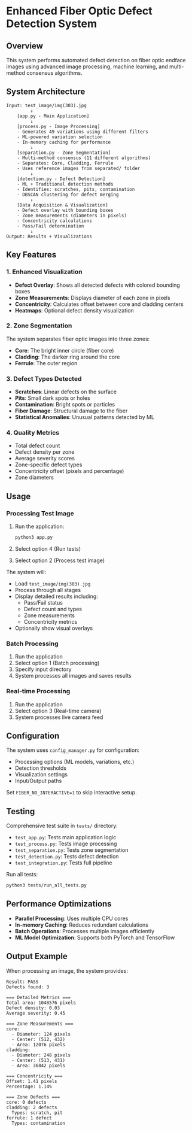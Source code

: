 # Enhanced Fiber Optic Defect Detection System

## Overview

This system performs automated defect detection on fiber optic endface images using advanced image processing, machine learning, and multi-method consensus algorithms.

## System Architecture

```
Input: test_image/img(303).jpg
         ↓
    [app.py - Main Application]
         ↓
    [process.py - Image Processing]
    - Generates 49 variations using different filters
    - ML-powered variation selection
    - In-memory caching for performance
         ↓
    [separation.py - Zone Segmentation]
    - Multi-method consensus (11 different algorithms)
    - Separates: Core, Cladding, Ferrule
    - Uses reference images from separated/ folder
         ↓
    [detection.py - Defect Detection]
    - ML + Traditional detection methods
    - Identifies: scratches, pits, contamination
    - DBSCAN clustering for defect merging
         ↓
    [Data Acquisition & Visualization]
    - Defect overlay with bounding boxes
    - Zone measurements (diameters in pixels)
    - Concentricity calculations
    - Pass/Fail determination
         ↓
Output: Results + Visualizations
```

## Key Features

### 1. **Enhanced Visualization**
- **Defect Overlay**: Shows all detected defects with colored bounding boxes
- **Zone Measurements**: Displays diameter of each zone in pixels
- **Concentricity**: Calculates offset between core and cladding centers
- **Heatmaps**: Optional defect density visualization

### 2. **Zone Segmentation**
The system separates fiber optic images into three zones:
- **Core**: The bright inner circle (fiber core)
- **Cladding**: The darker ring around the core
- **Ferrule**: The outer region

### 3. **Defect Types Detected**
- **Scratches**: Linear defects on the surface
- **Pits**: Small dark spots or holes
- **Contamination**: Bright spots or particles
- **Fiber Damage**: Structural damage to the fiber
- **Statistical Anomalies**: Unusual patterns detected by ML

### 4. **Quality Metrics**
- Total defect count
- Defect density per zone
- Average severity scores
- Zone-specific defect types
- Concentricity offset (pixels and percentage)
- Zone diameters

## Usage

### Processing Test Image

1. Run the application:
   ```bash
   python3 app.py
   ```

2. Select option 4 (Run tests)

3. Select option 2 (Process test image)

The system will:
- Load `test_image/img(303).jpg`
- Process through all stages
- Display detailed results including:
  - Pass/Fail status
  - Defect count and types
  - Zone measurements
  - Concentricity metrics
- Optionally show visual overlays

### Batch Processing

1. Run the application
2. Select option 1 (Batch processing)
3. Specify input directory
4. System processes all images and saves results

### Real-time Processing

1. Run the application
2. Select option 3 (Real-time camera)
3. System processes live camera feed

## Configuration

The system uses `config_manager.py` for configuration:
- Processing options (ML models, variations, etc.)
- Detection thresholds
- Visualization settings
- Input/Output paths

Set `FIBER_NO_INTERACTIVE=1` to skip interactive setup.

## Testing

Comprehensive test suite in `tests/` directory:
- `test_app.py`: Tests main application logic
- `test_process.py`: Tests image processing
- `test_separation.py`: Tests zone segmentation  
- `test_detection.py`: Tests defect detection
- `test_integration.py`: Tests full pipeline

Run all tests:
```bash
python3 tests/run_all_tests.py
```

## Performance Optimizations

- **Parallel Processing**: Uses multiple CPU cores
- **In-memory Caching**: Reduces redundant calculations
- **Batch Operations**: Processes multiple images efficiently
- **ML Model Optimization**: Supports both PyTorch and TensorFlow

## Output Example

When processing an image, the system provides:

```
Result: PASS
Defects found: 3

=== Detailed Metrics ===
Total area: 1048576 pixels
Defect density: 0.03
Average severity: 0.45

=== Zone Measurements ===
core:
  - Diameter: 124 pixels
  - Center: (512, 432)
  - Area: 12076 pixels
cladding:
  - Diameter: 248 pixels
  - Center: (513, 431)
  - Area: 36842 pixels

=== Concentricity ===
Offset: 1.41 pixels
Percentage: 1.14%

=== Zone Defects ===
core: 0 defects
cladding: 2 defects
  Types: scratch, pit
ferrule: 1 defect
  Types: contamination
```